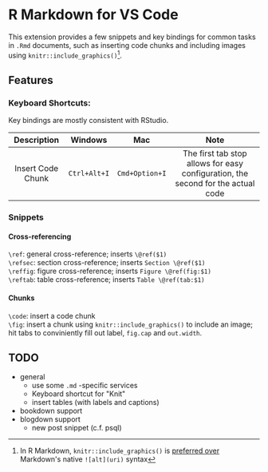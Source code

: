 # R Markdown for VS Code

This extension provides a few snippets and key bindings for common tasks in `.Rmd` documents, such as inserting code chunks and including images using `knitr::include_graphics()`[^include_graphics].

[^include_graphics]: In R Markdown, `knitr::include_graphics()` is [preferred over](http://zevross.com/blog/2017/06/19/tips-and-tricks-for-working-with-images-and-figures-in-r-markdown-documents/#more-functionality-from-include_graphics) Markdown's native `![alt](uri)` syntax

## Features

### Keyboard Shortcuts:

Key bindings are mostly consistent with RStudio.

|    Description    |   Windows    |      Mac       |                                       Note                                       |
| :---------------: | :----------: | :------------: | :------------------------------------------------------------------------------: |
| Insert Code Chunk | `Ctrl+Alt+I` | `Cmd+Option+I` | The first tab stop allows for easy configuration, the second for the actual code |

### Snippets


#### Cross-referencing

`\ref`: general cross-reference; inserts `\@ref($1)`    
`\refsec`: section cross-reference; inserts `Section \@ref($1)`    
`\reffig`: figure cross-reference; inserts `Figure \@ref(fig:$1)`    
`\reftab`: table cross-reference; inserts `Table \@ref(tab:$1)`    

#### Chunks

`\code`: insert a code chunk   
`\fig`: insert a chunk using `knitr::include_graphics()` to include an image; hit tabs to conviniently fill out label, `fig.cap` and `out.width`.

## TODO

- general
  - use some `.md` -specific services
  - Keyboard shortcut for "Knit"
  - insert tables (with labels and captions)
- bookdown support
- blogdown support
  - new post snippet (c.f. psql)


<!-- ## Requirements

If you have any requirements or dependencies, add a section describing those and how to install and configure them.

## Extension Settings

Include if your extension adds any VS Code settings through the `contributes.configuration` extension point.

For example:

This extension contributes the following settings:

* `myExtension.enable`: enable/disable this extension
* `myExtension.thing`: set to `blah` to do something

## Known Issues

Calling out known issues can help limit users opening duplicate issues against your extension.

## Release Notes

Users appreciate release notes as you update your extension.

### 1.0.0

Initial release of ...

### 1.0.1

Fixed issue #.

### 1.1.0

Added features X, Y, and Z. -->
